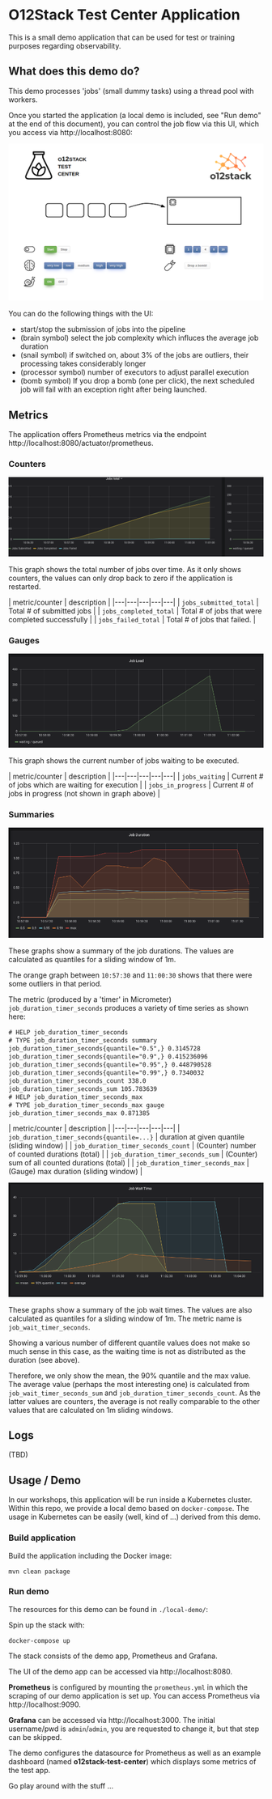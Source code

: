 # O12Stack Test Center Application

This is a small demo application that can be used for test or training purposes regarding observability.

## What does this demo do?

This demo processes 'jobs' (small dummy tasks) using a thread pool with workers.

Once you started the application (a local demo is included, see "Run demo" at the end of this document), you can control the job flow via this UI, which you access via http://localhost:8080:

![o12stack test center UI](dashboard.png)

You can do the following things with the UI:

* start/stop the submission of jobs into the pipeline
* (brain symbol) select the job complexity which influces the average job duration
* (snail symbol) if switched on, about 3% of the jobs are outliers, their processing takes considerably longer
* (processor symbol) number of executors to adjust parallel execution
* (bomb symbol) If you drop a bomb (one per click), the next scheduled job will fail with an exception right after being launched.

## Metrics

The application offers Prometheus metrics via the endpoint http://localhost:8080/actuator/prometheus.

### Counters

![counters in Grafana](grafana_counters.png)

This graph shows the total number of jobs over time. As it only shows counters, the values can only drop back to zero if the application is restarted.

|  metric/counter | description  | 
|---|---|---|---|---|
| `jobs_submitted_total`  | Total # of submitted jobs | 
| `jobs_completed_total`  | Total # of jobs that were completed successfully | 
| `jobs_failed_total`  | Total # of jobs that failed. | 

### Gauges

![gauges in Grafana](grafana_gauges.png)

This graph shows the current number of jobs waiting to be executed.

|  metric/counter | description  | 
|---|---|---|---|---|
| `jobs_waiting`  | Current # of jobs which are waiting for execution | 
| `jobs_in_progress`  | Current # of jobs in progress (not shown in graph above) | 

### Summaries

![summary for job duration in Grafana](grafana_summary_duration.png)

These graphs show a summary of the job durations. The values are calculated as quantiles for a sliding window of 1m.

The orange graph between `10:57:30` and `11:00:30` shows that there were some outliers in that period.

The metric (produced by a 'timer' in Micrometer) `job_duration_timer_seconds` produces a variety of time series as shown here:

```
# HELP job_duration_timer_seconds  
# TYPE job_duration_timer_seconds summary
job_duration_timer_seconds{quantile="0.5",} 0.3145728
job_duration_timer_seconds{quantile="0.9",} 0.415236096
job_duration_timer_seconds{quantile="0.95",} 0.448790528
job_duration_timer_seconds{quantile="0.99",} 0.7340032
job_duration_timer_seconds_count 338.0
job_duration_timer_seconds_sum 105.783639
# HELP job_duration_timer_seconds_max  
# TYPE job_duration_timer_seconds_max gauge
job_duration_timer_seconds_max 0.871385
```

|  metric/counter | description  | 
|---|---|---|---|---|
| `job_duration_timer_seconds{quantile=...}`  | duration at given quantile (sliding window) | 
| `job_duration_timer_seconds_count`  | (Counter) number of counted durations (total) | 
| `job_duration_timer_seconds_sum`  | (Counter) sum of all counted durations (total) | 
| `job_duration_timer_seconds_max`  | (Gauge) max duration (sliding window) | 

![summary for job waiting time in Grafana](grafana_summary_wait.png)

These graphs show a summary of the job wait times. The values are also calculated as quantiles for a sliding window of 1m. The metric name is `job_wait_timer_seconds`. 

Showing a various number of different quantile values does not make so much sense in this case, as the waiting time is not as distributed as the duration (see above).

Therefore, we only show the mean, the 90% quantile and the max value. The average value (perhaps the most interesting one) is calculated from `job_wait_timer_seconds_sum` and `job_duration_timer_seconds_count`. As the latter values are counters, the average is not really comparable to the other values that are calculated on 1m sliding windows.


## Logs

(TBD)

## Usage / Demo

In our workshops, this application will be run inside a Kubernetes cluster. 
Within this repo, we provide a local demo based on `docker-compose`. The usage in Kubernetes can be easily (well, kind of ...) derived from this demo.

### Build application

Build the application including the Docker image:

    mvn clean package

### Run demo

The resources for this demo can be found in `./local-demo/`:

Spin up the stack with:

```
docker-compose up
```

The stack consists of the demo app, Prometheus and Grafana.

The UI of the demo app can be accessed via http://localhost:8080.

**Prometheus** is configured by mounting the `prometheus.yml` in which the scraping of our demo application is set up. You can access Prometheus via http://localhost:9090.

**Grafana** can be accessed via http://localhost:3000. The initial username/pwd is `admin`/`admin`, you are requested to change it, but that step can be skipped. 

The demo configures the datasource for Prometheus as well as an example dashboard (named **o12stack-test-center**) which displays some metrics of the test app.

Go play around with the stuff ...


[rules-of-a-threadpoolexecutor-pool-size]: http://www.bigsoft.co.uk/blog/2009/11/27/rules-of-a-threadpoolexecutor-pool-size
